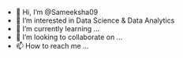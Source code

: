 - 👋 Hi, I’m @Sameeksha09
- 👀 I’m interested in Data Science & Data Analytics
- 🌱 I’m currently learning ...
- 💞️ I’m looking to collaborate on ...
- 📫 How to reach me ...

<!---
Sameeksha09/Sameeksha09 is a ✨ special ✨ repository because its `README.md` (this file) appears on your GitHub profile.
You can click the Preview link to take a look at your changes.
--->
